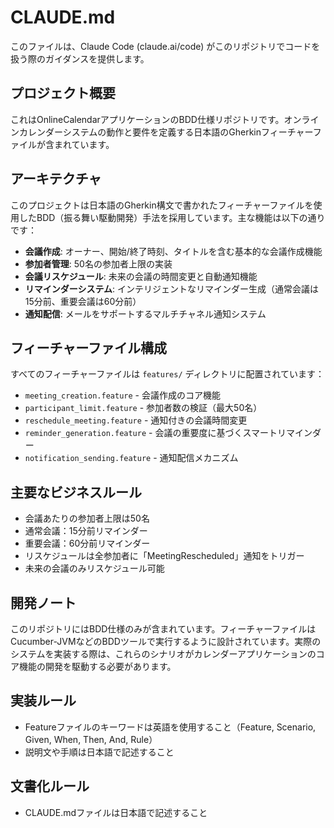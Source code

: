 # CLAUDE.md

このファイルは、Claude Code (claude.ai/code) がこのリポジトリでコードを扱う際のガイダンスを提供します。

## プロジェクト概要

これはOnlineCalendarアプリケーションのBDD仕様リポジトリです。オンラインカレンダーシステムの動作と要件を定義する日本語のGherkinフィーチャーファイルが含まれています。

## アーキテクチャ

このプロジェクトは日本語のGherkin構文で書かれたフィーチャーファイルを使用したBDD（振る舞い駆動開発）手法を採用しています。主な機能は以下の通りです：

- **会議作成**: オーナー、開始/終了時刻、タイトルを含む基本的な会議作成機能
- **参加者管理**: 50名の参加者上限の実装
- **会議リスケジュール**: 未来の会議の時間変更と自動通知機能
- **リマインダーシステム**: インテリジェントなリマインダー生成（通常会議は15分前、重要会議は60分前）
- **通知配信**: メールをサポートするマルチチャネル通知システム

## フィーチャーファイル構成

すべてのフィーチャーファイルは `features/` ディレクトリに配置されています：
- `meeting_creation.feature` - 会議作成のコア機能
- `participant_limit.feature` - 参加者数の検証（最大50名）
- `reschedule_meeting.feature` - 通知付きの会議時間変更
- `reminder_generation.feature` - 会議の重要度に基づくスマートリマインダー
- `notification_sending.feature` - 通知配信メカニズム

## 主要なビジネスルール

- 会議あたりの参加者上限は50名
- 通常会議：15分前リマインダー
- 重要会議：60分前リマインダー
- リスケジュールは全参加者に「MeetingRescheduled」通知をトリガー
- 未来の会議のみリスケジュール可能

## 開発ノート

このリポジトリにはBDD仕様のみが含まれています。フィーチャーファイルはCucumber-JVMなどのBDDツールで実行するように設計されています。実際のシステムを実装する際は、これらのシナリオがカレンダーアプリケーションのコア機能の開発を駆動する必要があります。

## 実装ルール

- Featureファイルのキーワードは英語を使用すること（Feature, Scenario, Given, When, Then, And, Rule）
- 説明文や手順は日本語で記述すること

## 文書化ルール

- CLAUDE.mdファイルは日本語で記述すること